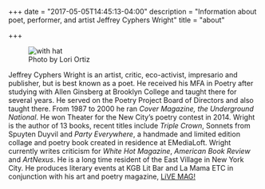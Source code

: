 +++
date = "2017-05-05T14:45:13-04:00"
description = "Information about poet, performer, and artist Jeffrey Cyphers Wright"
title = "about"

+++

<figure>
<img src="/images/jeff.jpg" alt="with hat"> <figcaption>Photo by Lori Ortiz</figcaption>
</figure>
<p></p>

Jeffrey Cyphers Wright is an artist, critic, eco-activist, impresario and publisher, but is best known as a poet. He received his MFA in Poetry after studying with Allen Ginsberg at Brooklyn College and taught there for several years. He served on the Poetry Project Board of Directors and also taught there. From 1987 to 2000 he ran _Cover Magazine, the Underground National_. He won Theater for the New City’s poetry contest in 2014. Wright is the author of 13 books, recent titles include _Triple Crown_, Sonnets from Spuyten Duyvil and _Party Everywhere_, a handmade and limited edition collage and poetry book created in residence at EMediaLoft. Wright currently writes criticism for _White Hot Magazine_, _American Book Review_ and _ArtNexus_. He is a long time resident of the East Village in New York City. He produces literary events at KGB Lit Bar and La Mama ETC in conjunction with his art and poetry magazine, [LiVE MAG!](http://livemag.org)

